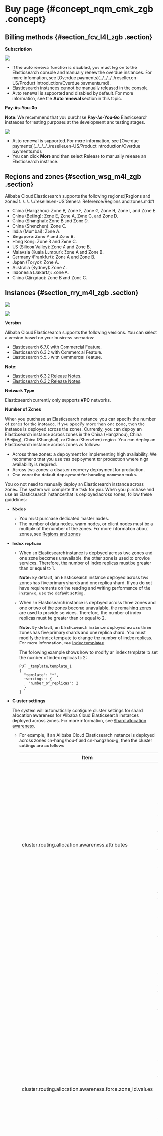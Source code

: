 # Buy page {#concept_nqm_cmk_zgb .concept}

## Billing methods {#section_fcv_l4l_zgb .section}

**Subscription** 

![](http://static-aliyun-doc.oss-cn-hangzhou.aliyuncs.com/assets/img/134283/155955442339941_en-US.png)

-   If the auto renewal function is disabled, you must log on to the Elasticsearch console and manually renew the overdue instances. For more information, see [Overdue payments](../../../../reseller.en-US/Product Introduction/Overdue payments.md).
-   Elasticsearch instances cannot be manually released in the console.
-   Auto renewal is supported and disabled by default. For more information, see the **Auto renewal** section in this topic.

 **Pay-As-You-Go** 

**Note:** We recommend that you purchase **Pay-As-You-Go** Elasticsearch instances for testing purposes at the development and testing stages.

![](http://static-aliyun-doc.oss-cn-hangzhou.aliyuncs.com/assets/img/134283/155955442339942_en-US.png)

-   Auto renewal is supported. For more information, see [Overdue payments](../../../../reseller.en-US/Product Introduction/Overdue payments.md).
-   You can click **More** and then select Release to manually release an Elasticsearch instance.

## Regions and zones {#section_wsg_m4l_zgb .section}

Alibaba Cloud Elasticsearch supports the following regions:[Regions and zones](../../../../reseller.en-US/General Reference/Regions and zones.md#)

-   China \(Hangzhou\): Zone B, Zone F, Zone G, Zone H, Zone I, and Zone E.
-   China \(Beijing\): Zone E, Zone A, Zone C, and Zone D.
-   China \(Shanghai\): Zone B and Zone D.
-   China \(Shenzhen\): Zone C.
-   India \(Mumbai\): Zone A.
-   Singapore: Zone A and Zone B.
-   Hong Kong: Zone B and Zone C.
-   US \(Silicon Valley\): Zone A and Zone B.
-   Malaysia \(Kuala Lumpur\): Zone A and Zone B.
-   Germany \(Frankfurt\): Zone A and Zone B.
-   Japan \(Tokyo\): Zone A.
-   Australia \(Sydney\): Zone A.
-   Indonesia \(Jakarta\): Zone A.
-   China \(Qingdao\): Zone B and Zone C.

## Instances {#section_rry_m4l_zgb .section}

![](http://static-aliyun-doc.oss-cn-hangzhou.aliyuncs.com/assets/img/134283/155955442339948_en-US.png)

![](http://static-aliyun-doc.oss-cn-hangzhou.aliyuncs.com/assets/img/134283/155955442339950_en-US.png)

 **Version** 

Alibaba Cloud Elasticsearch supports the following versions. You can select a version based on your business scenarios:

-   Elasticsearch 6.7.0 with Commercial Feature.
-   Elasticsearch 6.3.2 with Commercial Feature.
-   Elasticsearch 5.5.3 with Commercial Feature.

**Note:** 

-   [Elasticsearch 6.3.2 Release Notes](https://www.elastic.co/guide/en/elasticsearch/reference/6.3/release-notes-6.3.2.html).
-   [Elasticsearch 6.3.2 Release Notes](https://www.elastic.co/guide/en/elasticsearch/reference/5.5/release-notes-5.5.3.html).

 **Network Type** 

Elasticsearch currently only supports **VPC** networks.

 **Number of Zones** 

When you purchase an Elasticsearch instance, you can specify the number of zones for the instance. If you specify more than one zone, then the instance is deployed across the zones. Currently, you can deploy an Elasticsearch instance across zones in the China \(Hangzhou\), China \(Beijing\), China \(Shanghai\), or China \(Shenzhen\) region. You can deploy an Elasticsearch instance across zones as follows:

-   Across three zones: a deployment for implementing high availability. We recommend that you use this deployment for production where high availability is required.
-   Across two zones: a disaster recovery deployment for production.
-   One zone: the default deployment for handling common tasks.

You do not need to manually deploy an Elasticsearch instance across zones. The system will complete the task for you. When you purchase and use an Elasticsearch instance that is deployed across zones, follow these guidelines:

-   **Nodes** 
    -   You must purchase dedicated master nodes.
    -   The number of data nodes, warm nodes, or client nodes must be a multiple of the number of the zones. For more information about zones, see [Regions and zones](https://www.alibabacloud.com/help/zh/doc-detail/40654.htm)
-   **Index replicas** 
    -   When an Elasticsearch instance is deployed across two zones and one zone becomes unavailable, the other zone is used to provide services. Therefore, the number of index replicas must be greater than or equal to 1.

        **Note:** By default, an Elasticsearch instance deployed across two zones has five primary shards and one replica shard. If you do not have requirements on the reading and writing performance of the instance, use the default setting.

    -   When an Elasticsearch instance is deployed across three zones and one or two of the zones become unavailable, the remaining zones are used to provide services. Therefore, the number of index replicas must be greater than or equal to 2.

        **Note:** By default, an Elasticsearch instance deployed across three zones has five primary shards and one replica shard. You must modify the index template to change the number of index replicas. For more information, see [Index templates](https://www.elastic.co/guide/en/elasticsearch/reference/5.5/indices-templates.html).

        The following example shows how to modify an index template to set the number of index replicas to 2:

        ``` {#codeblock_4py_z1k_zx6}
        PUT _template/template_1
        {
          "template": "*",
          "settings": {
            "number_of_replicas": 2
          }
        }                                
        ```

-   **Cluster settings** 

    The system will automatically configure cluster settings for shard allocation awareness for Alibaba Cloud Elasticsearch instances deployed across zones. For more information, see [Shard allocation awareness](https://www.elastic.co/guide/en/elasticsearch/reference/master/allocation-awareness.html).

    -   For example, if an Alibaba Cloud Elasticsearch instance is deployed across zones cn-hangzhou-f and cn-hangzhou-g, then the cluster settings are as follows:

        |Item|Description|Value|
        |----|-----------|-----|
        |cluster.routing.allocation.awareness.attributes|Indicates the node attributes that are specified as shard allocation awareness attributes for Alibaba Cloud Elasticsearch. The Alibaba Cloud Elasticsearch instance identifies the zone of a node by adding Enode.attr.zone\_id to the startup parameter of the node. Therefore, this parameter is set to zone\_id. **Do not call the Elasticsearch API to change the value of this parameter. Otherwise, exceptions may occur.**|"zone\_id"|
        |cluster.routing.allocation.awareness.force.zone\_id.values|Indicates whether forced awareness is enabled or disabled for replica allocation. Forced awareness prevents a zone from being overloaded when the other zones fail. For example, an index has one primary shard and three replica shards. The Elasticsearch instance is deployed across zones cn-hangzhou-f and cn-hangzhou-g. According to the shard allocation awareness policy, two shards are allocated to zone cn-hangzhou-f and two shards are allocated to zone cn-hangzhou-g. When zone cn-hangzhou-f fails, forced awareness can prevent the system from reallocating the shards of zone cn-hangzhou-f to zone cn-hangzhou-g. Otherwise, zone cn-hangzhou-g has to host all the shards, which may be overloaded. **By default, forced awareness is disabled. You can change the setting as needed.**|\["cn-hangzhou-f", "cn-hangzhou-g"\]|

    -   An Alibaba Cloud Elasticsearch instance deployed across zones adds `-Enode.attr.zone_id` to the startup parameter of a node. For example, if the node is deployed in zone cn-hangzhou-g, then `-Enode.attr.zone_id=cn-hangzhou-g` is added to the startup parameter of the node.

 **VPC** 

Select a VPC network in the corresponding region.

**Note:** If you want to use an Alibaba Cloud ECS instance to access your Alibaba Cloud Elasticsearch instance in a VPC network, make sure that the ECS instance and Elasticsearch instance are connected to the same VPC network.

 **VSwitches** 

After you have specified a VPC network, only VSwitches in the zones supported by the region of your Elasticsearch instance are displayed.

-   If no VSwitch is available in the supported zones, you must manually create a VSwitch in one of the supported zones.
-   Make sure that the number of VSwitch IP addresses is no less than 256. Otherwise, the system displays a message indicating insufficient private IP addresses.

 **Instance types and specifications** 

The following table shows the supported instance types and the relevant specifications. For more information about prices of different instance types, see [Pricing](https://www.alibabacloud.com/product/elasticsearch).

|Instance type|Specification|
|-------------|-------------|
|Cloud disk type|1-Core 2 GB \(testing only\), 2-Core 4 GB, 2-Core 8 GB, 4-Core 16 GB, 8-Core 32 GB, 16-Core 32 GB, and 16-Core 64 GB.|
|Local SSD type|8-Core 32 GB \(894 GB of disk space\) and 16-Core 64 GB \(1,788 GB of disk space\).|
|Local SATA type|8-Core 32 GB \(22,000 GB of disk space\) and 16-Core 64 GB \(44,000 GB of disk space\).|

**Note:** The 1-Core 2 GB instances are only for testing purposes. Do not use them for production purposes. The SLA does not cover these instances.

 **Nodes** 

The number of data nodes that you need to purchase.

**Note:** 

-   You must purchase a minimum of two data nodes. Use caution because a cluster that contains only two data nodes may have the split-brain syndrome.
-   The default number of data nodes is 3. Valid values: from 2 to 50.

 **Dedicated master nodes** 

You can select **Dedicated Master Node** on the Alibaba Cloud Elasticsearch buy page and then purchase dedicated master nodes for your Elasticsearch instance. You can also select **Dedicated Master Node** on the Configuration Upgrade page to purchase or upgrade dedicated master nodes. We recommend that you purchase dedicated master nodes to improve the stability of your service.

Alibaba Cloud Elasticsearch dedicated master nodes support the following specifications. For more information about the prices of different specifications, see [Pricing](https://www.alibabacloud.com/product/elasticsearch).

-   1-Core 2 GB \(currently unavailable\)
-   2-Core 8 GB \(default\)
-   - 4-Core 16 GB
-   8-Core 32 GB
-   16-core 32 GB
-   16-Core 64 GB

**Note:** 

-   The minimum dedicated master node specification that you can purchase on the Alibaba Cloud Elasticsearch instance buy page or Configuration Upgrade page is 2-Core 8 GB. If you have already purchased dedicated master nodes with a specification higher than 1-Core 2 GB, the Dedicated Master Node option on the Configuration Upgrade page will be automatically selected.
-   You can select **Dedicated Master Node** on the Alibaba Cloud Elasticsearch instance buy page to purchase dedicated master nodes. The dedicated master nodes will be billed based the specification that you have selected.
-   You can select **Dedicated Master Node** on the Configuration Upgrade page to purchase dedicated master nodes. You can also upgrade the **dedicated master node specification**. The upgraded dedicated master nodes will be billed based on the new specification. If you are using free dedicated master nodes, they will be billed after you upgrade their specification.
-   If you have purchased dedicated master nodes when purchasing an Alibaba Cloud Elasticsearch instance but the Dedicated Master Node option on the Configuration Upgrade page is not selected, this means that dedicated master nodes that you have purchased are 1-Core 2 GB.

**Note:** 

-   If you have purchased 10 or more data nodes, the dedicated master node feature is automatically disabled. You must manually purchase dedicated master nodes.
-   The default number of dedicated master nodes is 3 and cannot be changed.
-   The default dedicated master node specification is 2-Core 8 GB. You can change the specification based on your business needs.
-   The default storage type of dedicate master nodes is SSD and cannot be changed.
-   The default storage space specified for each dedicated master node is 20 GB and cannot be changed.
-   You cannot release your purchased dedicated master nodes.
-   You cannot downgrade the dedicated master nodes that you have purchased.

 **Client nodes** 

For CPU intensive services, we recommend that you purchase client nodes to share the CPU overheads on the data nodes so that you can improve the performance and stability of your services. For example, you can use client nodes to share the overheads if too many aggregation operations are performed. For more information about client nodes, see [Node types](https://www.elastic.co/guide/en/elasticsearch/reference/6.3/modules-node.html) on the official Elasticsearch website. For more information about the prices of different node specifications, see [Pricing](https://www.alibabacloud.com/product/elasticsearch).

Alibaba Cloud Elasticsearch client nodes support the following specifications. For more information about the prices of different node specifications, see [Pricing](https://www.alibabacloud.com/product/elasticsearch).

-   - 2-Core 8 GB \(default\)
-   - 4-Core 16 GB
-   8-Core 32 GB
-   16-core 32 GB
-   16-Core 64 GB

**Note:** 

-   To purchase client nodes, select **Client Node** on the Alibaba Cloud Elasticsearch instance buy page. The client nodes will be billed based on the specification that you have specified.
-   You can select **Client Node** on the Configuration Upgrade page to purchase client nodes or upgrade the **client node specification**. The upgraded client nodes will be billed based on the new specification.

**Note:** 

-   The default number of client nodes is 2. Valid values: from 2 to 25.
-   The default client node specification is 2-Core 8 GB and cannot be changed.
-   The default storage type of client nodes is ultra disk and cannot be changed.
-   The default storage space specified for each client node is 20 GB and cannot be changed.
-   You cannot release your purchased client nodes.
-   You cannot downgrade the client nodes that you have purchased.

 **Warm node** 

If your business uses the following indexes, we recommend that you purchase warm nodes to handle infrequently queried indexes. This improves the data processing performance and service stability. For more information, see [Hot-warm architecture in Elasticsearch 5.x](https://www.elastic.co/cn/blog/hot-warm-architecture-in-elasticsearch-5-x).

-   Frequently queried or written indexes
-   Infrequently queried or written indexes, typically indexes of records.

 **Hot-warm architecture** 

If you select Warm Node on the Alibaba Cloud Elasticsearch instance buy page or Configuration Upgrade page, `-Enode.attr.box_type` is then added to the node startup parameter.

|Node type|Startup parameter|
|---------|-----------------|
|Data nodes|-Enode.attr.box\_type=hot|
|Warm node|-Enode.attr.box\_type=warm|

Alibaba Cloud Elasticsearch warm nodes support the following specifications. For more information about the prices of different specifications, see [Pricing](https://www.alibabacloud.com/product/elasticsearch).

-   - 2-Core 8 GB \(default\)
-   - 4-Core 16 GB
-   - 8-Core 32 GB

**Note:** 

-   To purchase warm nodes, select **Client Node** on the Alibaba Cloud Elasticsearch instance buy page. The warm nodes will be billed based on the specification that you have specified.
-   You can select **Warm Node** on the Configuration Upgrade page to purchase warm nodes or upgrade the **warm node specification**. The upgraded warm nodes will be billed based on the new specification.
-   Each ultra disk can provide up to 5 TB of storage space. Ultra disks are cost-effective and can be used in scenarios such as logging and analyzing large amounts of data.

    Ultra disks larger than 2.5 TB cannot be expanded because they are ran in disk arrays or RAID 0.

-   An ultra disk provides up to 5,120 GB \(5 TB\) of storage space. When the storage space that you specify exceeds 2,048 GB, only 2,560 GB, 3,072 GB, 3,584 GB, 4,096 GB, 4,608 GB, and 5,120 GB are available.

**Note:** 

-   The default number of warm nodes is 2. Valid values: from 2 to 50.
-   The default warm node specification is 2-Core 8 GB. You can change the specification based on your business needs.
-   The default storage type of warm nodes is ultra disk and cannot be changed.
-   The default storage space specified for each warm node is 500 GB and cannot be changed.
-   You cannot release your purchased warm nodes.
-   You cannot downgrade the warm nodes that you have purchased.

## Storage {#section_bbk_n4l_zgb .section}

![](http://static-aliyun-doc.oss-cn-hangzhou.aliyuncs.com/assets/img/134283/155955442339957_en-US.png)

 **Storage types** 

**SSD \(default\)**

Each SSD can provide up to 2 TB of storage space. An SSD can be used in online analysis and search scenarios that require high input/output operations per second \(IOPS\) and fast response.

 **Ultra disk** 

Each ultra disk can provide up to 5 TB of storage space. Ultra disks are cost-effective and can be used in scenarios such as logging and analyzing large amounts of data.

**Ultra disks larger than 2.5 TB cannot be expanded because they are ran in disk arrays or RAID 0.**

 **Storage space per node** 

**SSD:**

-   An SSD can provide up to 2,048 GB \(2 TB\) of storage space.

**Ultra disk:**

-   An ultra disk can provide up to 5,120 GB \(5 TB\) of storage space. When the storage space that you specify exceeds 2,048 GB, only 2,560 GB, 3,072 GB, 3,584 GB, 4,096 GB, 4,608 GB, and 5,120 GB are available.
-   For Alibaba Cloud Elasticsearch instances that have already been purchased, if the disks are smaller than 2 TB, you can only expand them up to 2 TB. If the disks size are larger than 2 TB, you cannot expand the disk size.

## Password {#section_qhh_44l_zgb .section}

When purchasing an Alibaba Cloud Elasticsearch instance, you must set the password for the \`elastic\` account. The password cannot be empty.

![](http://static-aliyun-doc.oss-cn-hangzhou.aliyuncs.com/assets/img/134283/155955442339958_en-US.png)

 **Username** 

By default, the `elastic` username is used to log on to Alibaba Cloud Elasticsearch instances and the Kibana console.

**Note:** If the \`elastic\` account is used to log on to your Alibaba Cloud Elasticsearch instance, it may take a certain period of time for the new password to take effect. During this period of time, you may not be able to access your service. Therefore, we recommend that you do not use the \`elastic\` account to access your service. You can create a user role in the Kibana console to access your service.

 **Password** 

Set a password for the `elastic` account according to the password rules.

## Purchase plan {#section_ev5_44l_zgb .section}

You can slide to select a subscription duration to meet your business needs. Supported subscription duration: from 1 to 9 months and from 1 to 3 years.

![](http://static-aliyun-doc.oss-cn-hangzhou.aliyuncs.com/assets/img/134283/155955442339959_en-US.png)

 **Subscription duration** 

The **default subscription duration is one month** for **Subscription-based** Alibaba Cloud Elasticsearch instances.

 **Auto renewal** 

-   You can select **Auto Renew** on the buy page to enable this function.
-   You can enable this function for your purchased Subscription-based Elasticesearch instances on the [Renew](https://renew-intl.console.aliyun.com) page.

**Note:** 

-   Monthly subscription: the auto renewal cycle is one month.
-   Annual subscription: the auto renewal cycle is one year.

## Node types {#section_hxl_p4l_zgb .section}

|Node types|Description|
|----------|-----------|
|Data nodes|Act as data nodes if you have purchased dedicated master nodes. Act as data nodes and dedicated master nodes if no dedicated master node has been purchased.|
|Dedicated master nodes|Act as dedicated master nodes.|
|Client nodes|Act as client nodes.|
|Warm node|Act as data nodes and dedicated master nodes if no dedicated master node has been purchased. Act as data nodes if you have purchased dedicated master nodes.|

## Node types and specification families {#section_s4x_p4l_zgb .section}

The following table shows the available node types and the instance types that support the corresponding node type.

|Node types|Instance type|
|----------|-------------|
|Data nodes|Cloud disk type, local SSD type, and local SATA type.|
|Dedicated master nodes|Cloud disk type with a minimum configuration of 2-Core and 8 GB.|
|Client nodes|Cloud disk type with a minimum configuration of 2-Core and 8 GB.|
|Warm node|Cloud disk type with a minimum configuration of 2-Core and 8 GB.|

